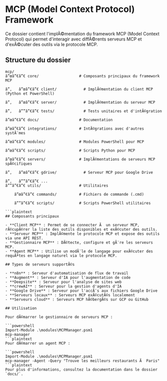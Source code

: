 # MCP (Model Context Protocol) Framework

Ce dossier contient l'implÃ©mentation du framework MCP (Model Context Protocol) qui permet d'interagir avec diffÃ©rents serveurs MCP et d'exÃ©cuter des outils via le protocole MCP.

## Structure du dossier

```plaintext
mcp/
â”œâ”€â”€ core/                  # Composants principaux du framework MCP

â”‚   â”œâ”€â”€ client/            # ImplÃ©mentation du client MCP (Python et PowerShell)

â”‚   â”œâ”€â”€ server/            # ImplÃ©mentation du serveur MCP

â”‚   â””â”€â”€ tests/             # Tests unitaires et d'intÃ©gration

â”œâ”€â”€ docs/                  # Documentation

â”œâ”€â”€ integrations/          # IntÃ©grations avec d'autres systÃ¨mes

â”œâ”€â”€ modules/               # Modules PowerShell pour MCP

â”œâ”€â”€ scripts/               # Scripts Python pour MCP

â”œâ”€â”€ servers/               # ImplÃ©mentations de serveurs MCP spÃ©cifiques

â”‚   â”œâ”€â”€ gdrive/            # Serveur MCP pour Google Drive

â”‚   â””â”€â”€ ...
â””â”€â”€ utils/                 # Utilitaires

    â”œâ”€â”€ commands/          # Fichiers de commande (.cmd)

    â””â”€â”€ scripts/           # Scripts PowerShell utilitaires

```plaintext
## Composants principaux

- **Client MCP** : Permet de se connecter Ã  un serveur MCP, rÃ©cupÃ©rer la liste des outils disponibles et exÃ©cuter des outils.
- **Serveur MCP** : ImplÃ©mente le protocole MCP et expose des outils via une API REST.
- **Gestionnaire MCP** : DÃ©tecte, configure et gÃ¨re les serveurs MCP.
- **Agent MCP** : Utilise un modÃ¨le de langage pour exÃ©cuter des requÃªtes en langage naturel via le protocole MCP.

## Types de serveurs supportÃ©s

- **n8n** : Serveur d'automatisation de flux de travail
- **Augment** : Serveur d'IA pour l'augmentation de code
- **Deepsite** : Serveur pour l'analyse de sites web
- **crewAI** : Serveur pour la gestion d'agents d'IA
- **Google Drive** : Serveur pour l'accÃ¨s aux fichiers Google Drive
- **Serveurs locaux** : Serveurs MCP exÃ©cutÃ©s localement
- **Serveurs cloud** : Serveurs MCP hÃ©bergÃ©s sur GCP ou GitHub

## Utilisation

Pour dÃ©marrer le gestionnaire de serveurs MCP :

```powershell
Import-Module .\modules\MCPManager.psm1
mcp-manager
```plaintext
Pour dÃ©marrer un agent MCP :

```powershell
Import-Module .\modules\MCPManager.psm1
mcp-manager -Agent -Query "Trouve les meilleurs restaurants Ã  Paris"
```plaintext
Pour plus d'informations, consultez la documentation dans le dossier `docs/`.

